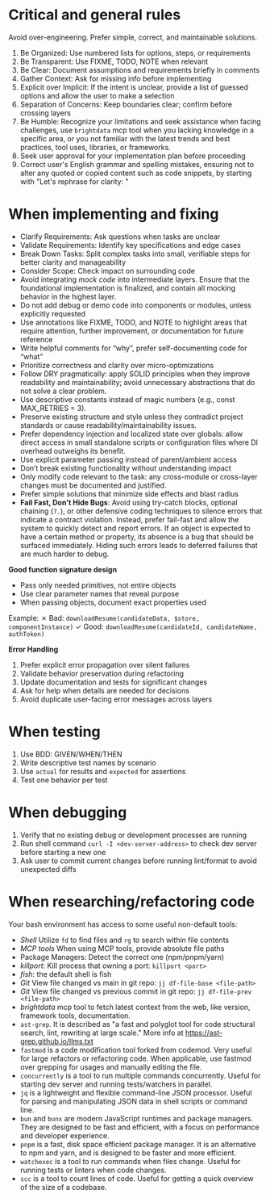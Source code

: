 # Critical and general rules

Avoid over-engineering. Prefer simple, correct, and maintainable solutions.

1. Be Organized: Use numbered lists for options, steps, or requirements
2. Be Transparent: Use FIXME, TODO, NOTE when relevant
3. Be Clear: Document assumptions and requirements briefly in comments
4. Gather Context: Ask for missing info before implementing
5. Explicit over Implicit: If the intent is unclear, provide a list of guessed options and allow the user to make a selection
6. Separation of Concerns: Keep boundaries clear; confirm before crossing layers
7. Be Humble: Recognize your limitations and seek assistance when facing challenges, use `brightdata` mcp tool when you lacking knowledge in a specific area, or you not familiar with the latest trends and best practices, tool uses, libraries, or frameworks.
8. Seek user approval for your implementation plan before proceeding
9. Correct user's English grammar and spelling mistakes, ensuring not to alter any quoted or copied content such as code snippets, by starting with "Let's rephrase for clarity: "

# When implementing and fixing

- Clarify Requirements: Ask questions when tasks are unclear
- Validate Requirements: Identify key specifications and edge cases
- Break Down Tasks: Split complex tasks into small, verifiable steps for better clarity and manageability
- Consider Scope: Check impact on surrounding code
- Avoid integrating _mock code_ into intermediate layers. Ensure that the foundational implementation is finalized, and contain all mocking behavior in the highest layer.
- Do not add debug or demo code into components or modules, unless explicitly requested
- Use annotations like FIXME, TODO, and NOTE to highlight areas that require attention, further improvement, or documentation for future reference
- Write helpful comments for “why”, prefer self-documenting code for “what”
- Prioritize correctness and clarity over micro-optimizations
- Follow DRY pragmatically: apply SOLID principles when they improve readability
  and maintainability; avoid unnecessary abstractions that do not solve a clear
  problem.
- Use descriptive constants instead of magic numbers (e.g., const MAX_RETRIES =
  3).
- Preserve existing structure and style unless they contradict project standards
  or cause readability/maintainability issues.
- Prefer dependency injection and localized state over globals: allow direct
  access in small standalone scripts or configuration files where DI overhead
  outweighs its benefit.
- Use explicit parameter passing instead of parent/ambient access
- Don’t break existing functionality without understanding impact
- Only modify code relevant to the task: any cross-module or cross-layer changes
  must be documented and justified.
- Prefer simple solutions that minimize side effects and blast radius
- **Fail Fast, Don't Hide Bugs**: Avoid using try-catch blocks, optional chaining (`?.`), or other defensive coding techniques to silence errors that indicate a contract violation. Instead, prefer fail-fast and allow the system to quickly detect and report errors. If an object is expected to have a certain method or property, its absence is a bug that should be surfaced immediately. Hiding such errors leads to deferred failures that are much harder to debug.


**Good function signature design**

- Pass only needed primitives, not entire objects
- Use clear parameter names that reveal purpose
- When passing objects, document exact properties used

Example: ✗ Bad: `downloadResume(candidateData, $store, componentInstance)` ✓
Good: `downloadResume(candidateId, candidateName, authToken)`

**Error Handling**

1. Prefer explicit error propagation over silent failures
2. Validate behavior preservation during refactoring
3. Update documentation and tests for significant changes
4. Ask for help when details are needed for decisions
5. Avoid duplicate user-facing error messages across layers

# When testing

1. Use BDD: GIVEN/WHEN/THEN
2. Write descriptive test names by scenario
3. Use `actual` for results and `expected` for assertions
4. Test one behavior per test

# When debugging

1. Verify that no existing debug or development processes are running
2. Run shell command `curl -I <dev-server-address>` to check dev server before
   starting a new one
3. Ask user to commit current changes before running lint/format to avoid unexpected
   diffs

# When researching/refactoring code

Your bash environment has access to some useful non-default tools:

- *Shell* Utilize `fd` to find files and `rg` to search within file contents
- *MCP tools* When using MCP tools, provide absolute file paths
- Package Managers: Detect the correct one (npm/pnpm/yarn)
- *killport*: Kill process that owning a port: `killport <port>`
- *fish*: the default shell is fish
- *Git* View file changed vs main in git repo: `jj df-file-base <file-path>`
- *Git* View file changed vs previous commit in git repo: `jj df-file-prev <file-path>`
- *brightdata* mcp tool to fetch latest context from the web, like version, framework tools, documentation.
- `ast-grep`. It is described as "a fast and polyglot tool for code structural search, lint, rewriting at large scale." More info at https://ast-grep.github.io/llms.txt
- `fastmod` is a code modification tool forked from codemod. Very useful for large refactors or refactoring code. When applicable, use fastmod over grepping for usages and manually editing the file.
- `concurrently` is a tool to run multiple commands concurrently. Useful for starting dev server and running tests/watchers in parallel.
- `jq` is a lightweight and flexible command-line JSON processor. Useful for parsing and manipulating JSON data in shell scripts or command line.
- `bun` and `bunx` are modern JavaScript runtimes and package managers. They are designed to be fast and efficient, with a focus on performance and developer experience.
- `pnpm` is a fast, disk space efficient package manager. It is an alternative to npm and yarn, and is designed to be faster and more efficient.
- `watchexec` is a tool to run commands when files change. Useful for running tests or linters when code changes.
- `scc` is a tool to count lines of code. Useful for getting a quick overview of the size of a codebase.

